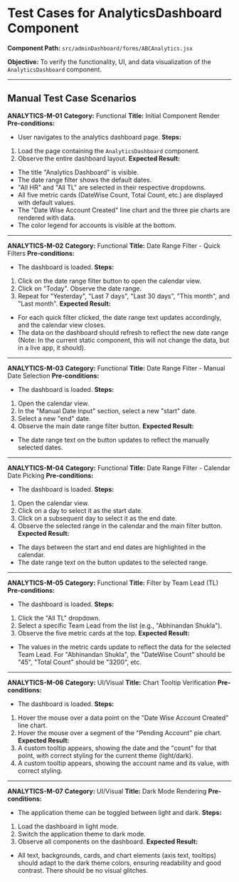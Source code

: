 # Test Cases for AnalyticsDashboard Component

**Component Path:** `src/adminDashboard/forms/ABCAnalytics.jsx`

**Objective:** To verify the functionality, UI, and data visualization of the `AnalyticsDashboard` component.

---

## Manual Test Case Scenarios

**ANALYTICS-M-01**
**Category:** Functional
**Title:** Initial Component Render
**Pre-conditions:**
- User navigates to the analytics dashboard page.
**Steps:**
1.  Load the page containing the `AnalyticsDashboard` component.
2.  Observe the entire dashboard layout.
**Expected Result:**
- The title "Analytics Dashboard" is visible.
- The date range filter shows the default dates.
- "All HR" and "All TL" are selected in their respective dropdowns.
- All five metric cards (DateWise Count, Total Count, etc.) are displayed with default values.
- The "Date Wise Account Created" line chart and the three pie charts are rendered with data.
- The color legend for accounts is visible at the bottom.

---

**ANALYTICS-M-02**
**Category:** Functional
**Title:** Date Range Filter - Quick Filters
**Pre-conditions:**
- The dashboard is loaded.
**Steps:**
1.  Click on the date range filter button to open the calendar view.
2.  Click on "Today". Observe the date range.
3.  Repeat for "Yesterday", "Last 7 days", "Last 30 days", "This month", and "Last month".
**Expected Result:**
- For each quick filter clicked, the date range text updates accordingly, and the calendar view closes.
- The data on the dashboard should refresh to reflect the new date range (Note: In the current static component, this will not change the data, but in a live app, it should).

---

**ANALYTICS-M-03**
**Category:** Functional
**Title:** Date Range Filter - Manual Date Selection
**Pre-conditions:**
- The dashboard is loaded.
**Steps:**
1.  Open the calendar view.
2.  In the "Manual Date Input" section, select a new "start" date.
3.  Select a new "end" date.
4.  Observe the main date range filter button.
**Expected Result:**
- The date range text on the button updates to reflect the manually selected dates.

---

**ANALYTICS-M-04**
**Category:** Functional
**Title:** Date Range Filter - Calendar Date Picking
**Pre-conditions:**
- The dashboard is loaded.
**Steps:**
1.  Open the calendar view.
2.  Click on a day to select it as the start date.
3.  Click on a subsequent day to select it as the end date.
4.  Observe the selected range in the calendar and the main filter button.
**Expected Result:**
- The days between the start and end dates are highlighted in the calendar.
- The date range text on the button updates to the selected range.

---

**ANALYTICS-M-05**
**Category:** Functional
**Title:** Filter by Team Lead (TL)
**Pre-conditions:**
- The dashboard is loaded.
**Steps:**
1.  Click the "All TL" dropdown.
2.  Select a specific Team Lead from the list (e.g., "Abhinandan Shukla").
3.  Observe the five metric cards at the top.
**Expected Result:**
- The values in the metric cards update to reflect the data for the selected Team Lead. For "Abhinandan Shukla", the "DateWise Count" should be "45", "Total Count" should be "3200", etc.

---

**ANALYTICS-M-06**
**Category:** UI/Visual
**Title:** Chart Tooltip Verification
**Pre-conditions:**
- The dashboard is loaded.
**Steps:**
1.  Hover the mouse over a data point on the "Date Wise Account Created" line chart.
2.  Hover the mouse over a segment of the "Pending Account" pie chart.
**Expected Result:**
1.  A custom tooltip appears, showing the date and the "count" for that point, with correct styling for the current theme (light/dark).
2.  A custom tooltip appears, showing the account name and its value, with correct styling.

---

**ANALYTICS-M-07**
**Category:** UI/Visual
**Title:** Dark Mode Rendering
**Pre-conditions:**
- The application theme can be toggled between light and dark.
**Steps:**
1.  Load the dashboard in light mode.
2.  Switch the application theme to dark mode.
3.  Observe all components on the dashboard.
**Expected Result:**
- All text, backgrounds, cards, and chart elements (axis text, tooltips) should adapt to the dark theme colors, ensuring readability and good contrast. There should be no visual glitches.